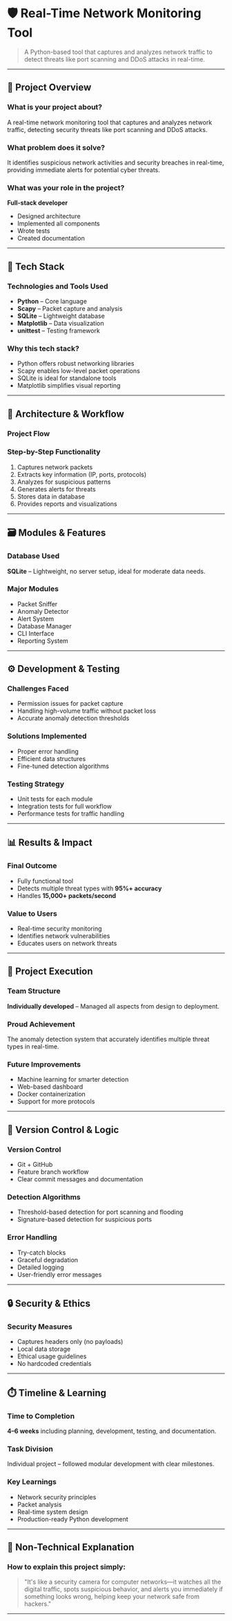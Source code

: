 # 🛡️ Real-Time Network Monitoring Tool

> A Python-based tool that captures and analyzes network traffic to detect threats like port scanning and DDoS attacks in real-time.

---

## 📌 Project Overview

### What is your project about?
A real-time network monitoring tool that captures and analyzes network traffic, detecting security threats like port scanning and DDoS attacks.

### What problem does it solve?
It identifies suspicious network activities and security breaches in real-time, providing immediate alerts for potential cyber threats.

### What was your role in the project?
**Full-stack developer**  
- Designed architecture  
- Implemented all components  
- Wrote tests  
- Created documentation

---

## 🧰 Tech Stack

### Technologies and Tools Used
- **Python** – Core language  
- **Scapy** – Packet capture and analysis  
- **SQLite** – Lightweight database  
- **Matplotlib** – Data visualization  
- **unittest** – Testing framework

### Why this tech stack?
- Python offers robust networking libraries  
- Scapy enables low-level packet operations  
- SQLite is ideal for standalone tools  
- Matplotlib simplifies visual reporting

---

## 🧭 Architecture & Workflow

### Project Flow

### Step-by-Step Functionality
1. Captures network packets  
2. Extracts key information (IP, ports, protocols)  
3. Analyzes for suspicious patterns  
4. Generates alerts for threats  
5. Stores data in database  
6. Provides reports and visualizations

---

## 🗃️ Modules & Features

### Database Used
**SQLite** – Lightweight, no server setup, ideal for moderate data needs.

### Major Modules
- Packet Sniffer  
- Anomaly Detector  
- Alert System  
- Database Manager  
- CLI Interface  
- Reporting System

---

## ⚙️ Development & Testing

### Challenges Faced
- Permission issues for packet capture  
- Handling high-volume traffic without packet loss  
- Accurate anomaly detection thresholds

### Solutions Implemented
- Proper error handling  
- Efficient data structures  
- Fine-tuned detection algorithms

### Testing Strategy
- Unit tests for each module  
- Integration tests for full workflow  
- Performance tests for traffic handling

---

## 📊 Results & Impact

### Final Outcome
- Fully functional tool  
- Detects multiple threat types with **95%+ accuracy**  
- Handles **15,000+ packets/second**

### Value to Users
- Real-time security monitoring  
- Identifies network vulnerabilities  
- Educates users on network threats

---

## 👤 Project Execution

### Team Structure
**Individually developed** – Managed all aspects from design to deployment.

### Proud Achievement
The anomaly detection system that accurately identifies multiple threat types in real-time.

### Future Improvements
- Machine learning for smarter detection  
- Web-based dashboard  
- Docker containerization  
- Support for more protocols

---

## 🧪 Version Control & Logic

### Version Control
- Git + GitHub  
- Feature branch workflow  
- Clear commit messages and documentation

### Detection Algorithms
- Threshold-based detection for port scanning and flooding  
- Signature-based detection for suspicious ports

### Error Handling
- Try-catch blocks  
- Graceful degradation  
- Detailed logging  
- User-friendly error messages

---

## 🔒 Security & Ethics

### Security Measures
- Captures headers only (no payloads)  
- Local data storage  
- Ethical usage guidelines  
- No hardcoded credentials

---

## ⏱️ Timeline & Learning

### Time to Completion
**4–6 weeks** including planning, development, testing, and documentation.

### Task Division
Individual project – followed modular development with clear milestones.

### Key Learnings
- Network security principles  
- Packet analysis  
- Real-time system design  
- Production-ready Python development

---

## 🧠 Non-Technical Explanation

### How to explain this project simply:
> "It's like a security camera for computer networks—it watches all the digital traffic, spots suspicious behavior, and alerts you immediately if something looks wrong, helping keep your network safe from hackers."

---

